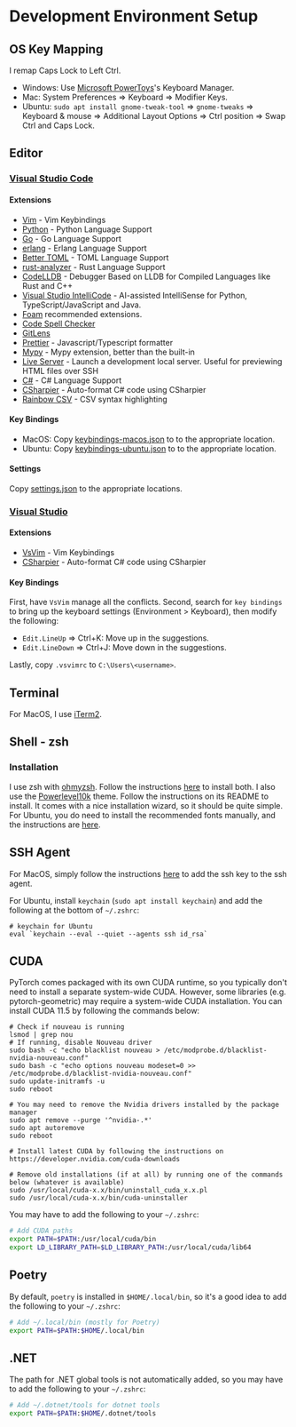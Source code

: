 # Development Environment Setup

## OS Key Mapping

I remap Caps Lock to Left Ctrl.

- Windows: Use [Microsoft PowerToys](https://apps.microsoft.com/store/detail/microsoft-powertoys/XP89DCGQ3K6VLD)'s Keyboard Manager.
- Mac: System Preferences => Keyboard => Modifier Keys.
- Ubuntu: `sudo apt install gnome-tweak-tool` => `gnome-tweaks` => Keyboard & mouse => Additional Layout Options => Ctrl position => Swap Ctrl and Caps Lock.

## Editor

### [Visual Studio Code](https://code.visualstudio.com/)

#### Extensions

- [Vim](https://marketplace.visualstudio.com/items?itemName=vscodevim.vim) - Vim Keybindings
- [Python](https://marketplace.visualstudio.com/items?itemName=ms-python.python) - Python Language Support
- [Go](https://marketplace.visualstudio.com/items?itemName=ms-vscode.Go) - Go Language Support
- [erlang](https://marketplace.visualstudio.com/items?itemName=pgourlain.erlang) - Erlang Language Support
- [Better TOML](https://marketplace.visualstudio.com/items?itemName=bungcip.better-toml) - TOML Language Support
- [rust-analyzer](https://marketplace.visualstudio.com/items?itemName=matklad.rust-analyzer) - Rust Language Support
- [CodeLLDB](https://marketplace.visualstudio.com/items?itemName=vadimcn.vscode-lldb) - Debugger Based on LLDB for Compiled Languages like Rust and C++
- [Visual Studio IntelliCode](https://marketplace.visualstudio.com/items?itemName=VisualStudioExptTeam.vscodeintellicode) - AI-assisted IntelliSense for Python, TypeScript/JavaScript and Java.
- [Foam](https://foambubble.github.io/foam/) recommended extensions.
- [Code Spell Checker](https://marketplace.visualstudio.com/items?itemName=streetsidesoftware.code-spell-checker)
- [GitLens](https://marketplace.visualstudio.com/items?itemName=eamodio.gitlens)
- [Prettier](https://marketplace.visualstudio.com/items?itemName=esbenp.prettier-vscode) - Javascript/Typescript formatter
- [Mypy](https://marketplace.visualstudio.com/items?itemName=matangover.mypy) - Mypy extension, better than the built-in
- [Live Server](https://marketplace.visualstudio.com/items?itemName=ritwickdey.LiveServer) - Launch a development local server. Useful for previewing HTML files over SSH
- [C#](https://marketplace.visualstudio.com/items?itemName=ms-dotnettools.csharp) - C# Language Support
- [CSharpier](https://marketplace.visualstudio.com/items?itemName=csharpier.csharpier-vscode) - Auto-format C# code using CSharpier
- [Rainbow CSV](https://marketplace.visualstudio.com/items?itemName=mechatroner.rainbow-csv) - CSV syntax highlighting

#### Key Bindings

- MacOS: Copy [keybindings-macos.json](vscode/keybindings-macos.json) to to the appropriate location.
- Ubuntu: Copy [keybindings-ubuntu.json](vscode/keybindings-ubuntu.json) to to the appropriate location.

#### Settings

Copy [settings.json](vscode/settings.json) to the appropriate locations.

### [Visual Studio](https://visualstudio.microsoft.com/)

#### Extensions

- [VsVim](https://marketplace.visualstudio.com/items?itemName=JaredParMSFT.VsVim) - Vim Keybindings
- [CSharpier](https://marketplace.visualstudio.com/items?itemName=csharpier.CSharpier) - Auto-format C# code using CSharpier

#### Key Bindings

First, have `VsVim` manage all the conflicts. Second, search for `key bindings` to bring up the keyboard settings (Environment > Keyboard), then modify the following:

- `Edit.LineUp` => Ctrl+K: Move up in the suggestions.
- `Edit.LineDown` => Ctrl+J: Move down in the suggestions.

Lastly, copy `.vsvimrc` to `C:\Users\<username>`.

## Terminal

For MacOS, I use [iTerm2](https://iterm2.com/).

## Shell - zsh

### Installation

I use zsh with [ohmyzsh](https://ohmyz.sh/). Follow the instructions [here](https://github.com/ohmyzsh/ohmyzsh/wiki) to install both. I also use the [Powerlevel10k](https://github.com/romkatv/powerlevel10k) theme. Follow the instructions on its README to install. It comes with a nice installation wizard, so it should be quite simple. For Ubuntu, you do need to install the recommended fonts manually, and the instructions are [here](https://github.com/romkatv/powerlevel10k#manual-font-installation).

## SSH Agent

For MacOS, simply follow the instructions [here](https://docs.github.com/en/github/authenticating-to-github/generating-a-new-ssh-key-and-adding-it-to-the-ssh-agent) to add the ssh key to the ssh agent.

For Ubuntu, install `keychain` (`sudo apt install keychain`) and add the following at the bottom of `~/.zshrc`:

```
# keychain for Ubuntu
eval `keychain --eval --quiet --agents ssh id_rsa`
```

## CUDA

PyTorch comes packaged with its own CUDA runtime, so you typically don't need to install a separate system-wide CUDA. However, some libraries (e.g. pytorch-geometric) may require a system-wide CUDA installation. You can install CUDA 11.5 by following the commands below:

```
# Check if nouveau is running
lsmod | grep nou
# If running, disable Nouveau driver
sudo bash -c "echo blacklist nouveau > /etc/modprobe.d/blacklist-nvidia-nouveau.conf"
sudo bash -c "echo options nouveau modeset=0 >> /etc/modprobe.d/blacklist-nvidia-nouveau.conf"
sudo update-initramfs -u
sudo reboot

# You may need to remove the Nvidia drivers installed by the package manager
sudo apt remove --purge '^nvidia-.*'
sudo apt autoremove
sudo reboot

# Install latest CUDA by following the instructions on https://developer.nvidia.com/cuda-downloads

# Remove old installations (if at all) by running one of the commands below (whatever is available)
sudo /usr/local/cuda-x.x/bin/uninstall_cuda_x.x.pl
sudo /usr/local/cuda-x.x/bin/cuda-uninstaller
```

You may have to add the following to your `~/.zshrc`:

```bash
# Add CUDA paths
export PATH=$PATH:/usr/local/cuda/bin
export LD_LIBRARY_PATH=$LD_LIBRARY_PATH:/usr/local/cuda/lib64
```

## Poetry

By default, `poetry` is installed in `$HOME/.local/bin`, so it's a good idea to add the following to your `~/.zshrc`:

```bash
# Add ~/.local/bin (mostly for Poetry)
export PATH=$PATH:$HOME/.local/bin
```

## .NET

The path for .NET global tools is not automatically added, so you may have to add the following to your `~/.zshrc`:

```bash
# Add ~/.dotnet/tools for dotnet tools
export PATH=$PATH:$HOME/.dotnet/tools
```
